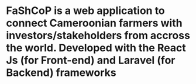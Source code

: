 # FaShCoP is a web application to connect Cameroonian farmers with investors/stakeholders from accross the world. Developed with the React Js (for Front-end) and Laravel (for Backend) frameworks
